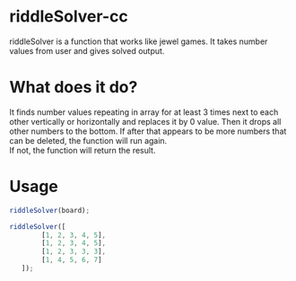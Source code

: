 # riddleSolver-cc
riddleSolver is a function that works like jewel games. It takes number values from user and gives solved output.

# What does it do?
It finds number values repeating in array for at least 3 times next to each other vertically or horizontally and replaces it by 0 value.
Then it drops all other numbers to the bottom.
If after that appears to be more numbers that can be deleted, the function will run again.  
If not, the function will return the result.



# Usage
```javascript
riddleSolver(board);
```

```javascript
riddleSolver([
        [1, 2, 3, 4, 5],
        [1, 2, 3, 4, 5],
        [1, 2, 3, 3, 3],
        [1, 4, 5, 6, 7]
   ]);
```

